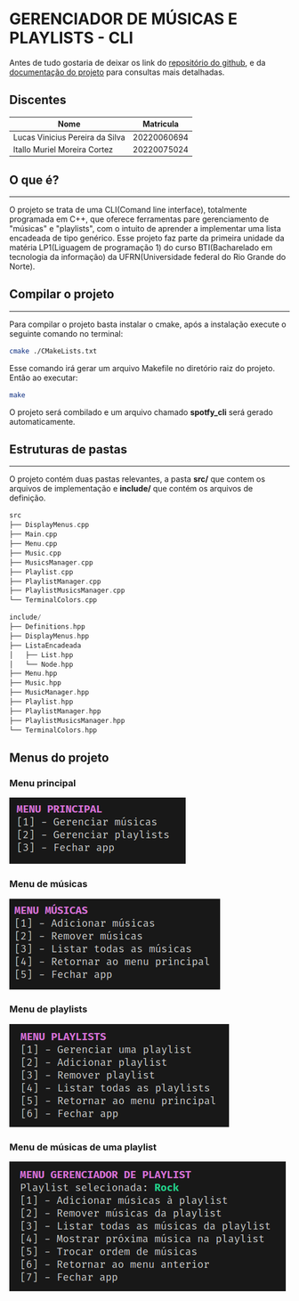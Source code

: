 # GERENCIADOR DE MÚSICAS E PLAYLISTS - CLI

Antes de tudo gostaria de deixar os link do [repositório do github](https://github.com/lucasnike/LP1-PROJETO-SPOTFY-CLI), e da [documentação do projeto](https://lucasnike.github.io/LP1-PROJETO-SPOTFY-CLI/) para consultas mais detalhadas.

## Discentes
| Nome        | Matricula   |
| ----------- | ----------- |
| Lucas Vinicius Pereira da Silva      | 20220060694       |
| Itallo Muriel Moreira Cortez   | 20220075024        |
## O que é?
<hr/>

O projeto se trata de uma CLI(Comand line interface), totalmente programada em C++, que oferece ferramentas pare gerenciamento de "músicas" e "playlists", com o intuito de aprender a implementar uma lista encadeada de tipo genérico. Esse projeto faz parte da primeira unidade da matéria LP1(Liguagem de programação 1) do curso BTI(Bacharelado em tecnologia da informação) da UFRN(Universidade federal do Rio Grande do Norte).

## Compilar o projeto
<hr/>

Para compilar o projeto basta instalar o cmake, após a instalação execute o seguinte comando no terminal:

~~~bash
cmake ./CMakeLists.txt
~~~
Esse comando irá gerar um arquivo Makefile no diretório raiz do projeto. Então ao executar:
~~~bash
make
~~~
O projeto será combilado e um arquivo chamado **spotfy_cli** será gerado automaticamente.
## Estruturas de pastas
<hr/>

O projeto contém duas pastas relevantes, a pasta **src/** que contem os arquivos de implementação e **include/** que contém os arquivos de definição.
```c++
src
├── DisplayMenus.cpp
├── Main.cpp
├── Menu.cpp
├── Music.cpp
├── MusicsManager.cpp
├── Playlist.cpp
├── PlaylistManager.cpp
├── PlaylistMusicsManager.cpp
└── TerminalColors.cpp
```

```c++
include/
├── Definitions.hpp
├── DisplayMenus.hpp
├── ListaEncadeada
│   ├── List.hpp
│   └── Node.hpp
├── Menu.hpp
├── Music.hpp
├── MusicManager.hpp
├── Playlist.hpp
├── PlaylistManager.hpp
├── PlaylistMusicsManager.hpp
└── TerminalColors.hpp
```
## Menus do projeto

### Menu principal
![alt](./assets/main_menu.png)

### Menu de músicas
![alt](./assets/music_menu.png)

### Menu de playlists
![alt](./assets/playlists_menu.png)

### Menu de músicas de uma playlist
![alt](./assets/playlist_musics_menu.png)
